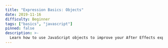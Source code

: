 ```yaml
---
title: "Expression Basics: Objects"
date: 2019-11-16
difficulty: Beginner
tags: ["basics", "javascript"]
pinned: false
description: >-
  Learn how to use JavaScript objects to improve your After Effects expression writing.
---
```


[MDN Referance]: https://developer.mozilla.org/en-US/docs/Learn/JavaScript/Objects/Basics